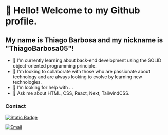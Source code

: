 # 👋 Hello! Welcome to my Github profile.
## My name is Thiago Barbosa and my nickname is "ThiagoBarbosa05"!



- 🌱 I’m currently learning about back-end development using the SOLID object-oriented programming principle.
- 👯 I'm looking to collaborate with those who are passionate about technology and are always looking to evolve by learning new technologies.
- 🤔 I’m looking for help with ...
- 💬 Ask me about HTML, CSS, React, Next, TailwindCSS.

### Contact

[![Static Badge](https://img.shields.io/badge/Thiago_Barbosa-0?style=social&logo=linkedin&logoColor=blue&labelColor=blue&color=blue)](https://www.linkedin.com/in/thiago-barbosa1999/)


[![Email](https://img.shields.io/badge/thiagon16@hotmail.com-blue?style=flat-square&logo=gmail&logoColor=white)](thiago:thiagon16@hotmail.com)
